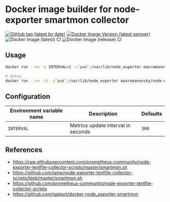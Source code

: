 # Docker image builder for node-exporter smartmon collector

[![GitHub tag (latest by date)](https://img.shields.io/github/v/tag/maxromanovsky/docker-node-exporter-smartmon-collector)](https://github.com/maxromanovsky/docker-node-exporter-smartmon-collector)
[![Docker Image Version (latest semver)](https://img.shields.io/docker/v/maxromanovsky/node-exporter-smartmon-collector)](https://hub.docker.com/r/maxromanovsky/node-exporter-smartmon-collector)
![Docker Image (latest) CI](https://github.com/maxromanovsky/docker-node-exporter-smartmon-collector/workflows/Docker%20Image%20(latest)%20CI/badge.svg)
![Docker Image (release) CI](https://github.com/maxromanovsky/docker-node-exporter-smartmon-collector/workflows/Docker%20Image%20(release)%20CI/badge.svg)

## Usage

```bash
docker run --rm -e INTERVAL=1 -v`pwd`:/var/lib/node_exporter maxromanovsky/node-exporter-smartmon-collector:latest

# debug
docker run --rm -it -v`pwd`:/var/lib/node_exporter maxromanovsky/node-exporter-smartmon-collector:latest /bin/ash
```

## Configuration

| Environment variable name | Description | Defaults |
|-------------------------|-----------|--------|
| `INTERVAL` | Metrics update interval in seconds | `300` |

## References

- https://raw.githubusercontent.com/prometheus-community/node-exporter-textfile-collector-scripts/master/smartmon.sh
- https://github.com/janw/node-exporter-textfile-collector-scripts/blob/master/smartmon.sh
- https://github.com/prometheus-community/node-exporter-textfile-collector-scripts
- https://github.com/galexrt/docker-node_exporter-smartmon
